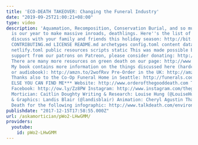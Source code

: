 ```yaml
---
title: 'ECO-DEATH TAKEOVER: Changing the Funeral Industry'
date: "2019-09-25T21:00:21+08:00"
type: video
description: 'Aquamation, Recomposition, Conservation Burial, and so much more! 2018
  is our year to make massive inroads, deathlings. Here''s the list of questions to
  discuss with your family and friends this holiday season: http://bit.ly/2AQBkFr
  CONTRIBUTING.md LICENSE README.md archetypes config.toml content data i18n layouts
  netlify.toml public resources scripts static This was made possible by continuing
  support from our patrons on Patreon, please consider donating: http://www.patreon.com/thegooddeath
  There are many more resources on green death on our page: http://www.orderofthegooddeath.com
  My book contains more information on the things discussed here (hardcover, ebook,
  or audiobook): http://amzn.to/2wofRxv Pre-Order in the UK: http://amzn.to/2x2Z2aL
  Thanks also to the Co-Op Funeral Home in Seattle: http://funerals.coop/ ***WHERE
  ELSE YOU CAN FIND ME*** Website: http://www.orderofthegooddeath.com Twitter: http://www.twitter.com/thegooddeath
  Facebook: http://ow.ly/Zz8PW Instagram: http://www.instagram.com/thegooddeath ***CREDITS***
  Mortician: Caitlin Doughty Writing & Research: Louise Hung (@LouiseHung1) Editor
  & Graphics: Landis Blair (@landisblair) Animation: Cheryl Agustin Thanks to Talk
  Death for the following infographic: http://www.talkdeath.com/environmental-impact-funerals-infographic/'
publishdate: "2017-12-15T17:58:55.000Z"
url: /askamortician/pWo2-LHwGMM/
providers:
  youtube:
    id: pWo2-LHwGMM
---
```

